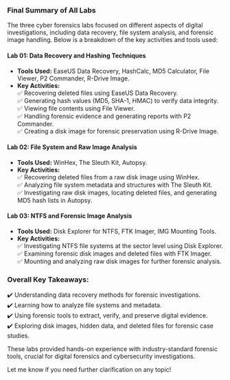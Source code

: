 ### **Final Summary of All Labs**  

The three cyber forensics labs focused on different aspects of digital investigations, including data recovery, file system analysis, and forensic image handling. Below is a breakdown of the key activities and tools used:  

#### **Lab 01: Data Recovery and Hashing Techniques**  
- **Tools Used:** EaseUS Data Recovery, HashCalc, MD5 Calculator, File Viewer, P2 Commander, R-Drive Image.  
- **Key Activities:**  
  ✅ Recovering deleted files using EaseUS Data Recovery.  
  ✅ Generating hash values (MD5, SHA-1, HMAC) to verify data integrity.  
  ✅ Viewing file contents using File Viewer.  
  ✅ Handling forensic evidence and generating reports with P2 Commander.  
  ✅ Creating a disk image for forensic preservation using R-Drive Image.  

#### **Lab 02: File System and Raw Image Analysis**  
- **Tools Used:** WinHex, The Sleuth Kit, Autopsy.  
- **Key Activities:**  
  ✅ Recovering deleted files from a raw disk image using WinHex.  
  ✅ Analyzing file system metadata and structures with The Sleuth Kit.  
  ✅ Investigating raw disk images, locating deleted files, and generating MD5 hash lists in Autopsy.  

#### **Lab 03: NTFS and Forensic Image Analysis**  
- **Tools Used:** Disk Explorer for NTFS, FTK Imager, IMG Mounting Tools.  
- **Key Activities:**  
  ✅ Investigating NTFS file systems at the sector level using Disk Explorer.  
  ✅ Examining forensic disk images and deleted files with FTK Imager.  
  ✅ Mounting and analyzing raw disk images for further forensic analysis.  

### **Overall Key Takeaways:**  
✔️ Understanding data recovery methods for forensic investigations.  
✔️ Learning how to analyze file systems and metadata.  
✔️ Using forensic tools to extract, verify, and preserve digital evidence.  
✔️ Exploring disk images, hidden data, and deleted files for forensic case studies.  

These labs provided hands-on experience with industry-standard forensic tools, crucial for digital forensics and cybersecurity investigations.  

Let me know if you need further clarification on any topic!
